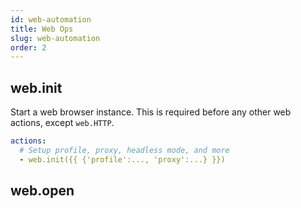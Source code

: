 ```yaml
---
id: web-automation
title: Web Ops
slug: web-automation
order: 2
---
```


## web.init

Start a web browser instance. This is required before any other web actions, except `web.HTTP`.

```yaml
actions:
  # Setup profile, proxy, headless mode, and more
  - web.init({{ {'profile':..., 'proxy':...} }})
```

## web.open
